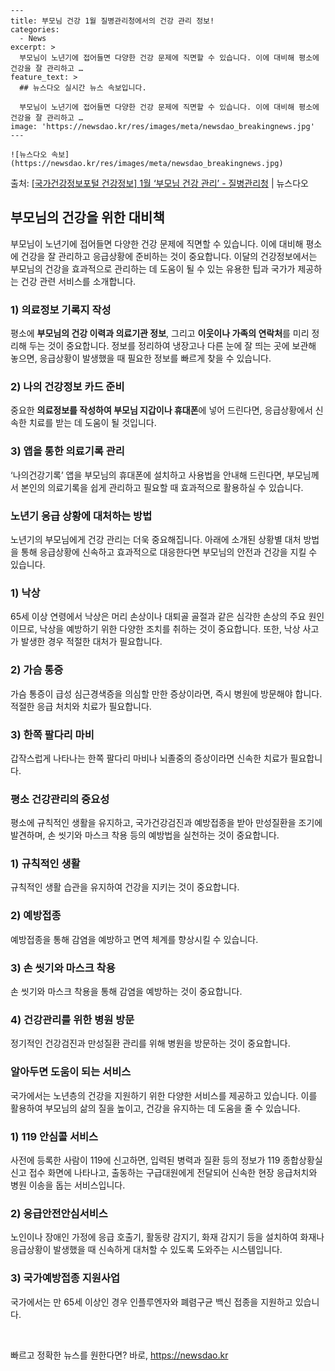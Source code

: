     ---
    title: 부모님 건강 1월 질병관리청에서의 건강 관리 정보!
    categories:
      - News
    excerpt: >
      부모님이 노년기에 접어들면 다양한 건강 문제에 직면할 수 있습니다. 이에 대비해 평소에 건강을 잘 관리하고 …
    feature_text: >
      ## 뉴스다오 실시간 뉴스 속보입니다.
    
      부모님이 노년기에 접어들면 다양한 건강 문제에 직면할 수 있습니다. 이에 대비해 평소에 건강을 잘 관리하고 …
    image: 'https://newsdao.kr/res/images/meta/newsdao_breakingnews.jpg'
    ---
    
    ![뉴스다오 속보](https://newsdao.kr/res/images/meta/newsdao_breakingnews.jpg)

<p>출처: <a href="https://newsdao.kr/2962" rel="dofollow">[국가건강정보포털 건강정보] 1월 ‘부모님 건강 관리’ - 질병관리청</a> | 뉴스다오</p>

<h2 data-ke-size="size26">부모님의 건강을 위한 대비책</h2>

<p data-ke-size="size16">부모님이 노년기에 접어들면 다양한 건강 문제에 직면할 수 있습니다. 이에 대비해 평소에 건강을 잘 관리하고 응급상황에 준비하는 것이 중요합니다. 이달의 건강정보에서는 부모님의 건강을 효과적으로 관리하는 데 도움이 될 수 있는 유용한 팁과 국가가 제공하는 건강 관련 서비스를 소개합니다.</p>

<h3>1) 의료정보 기록지 작성</h3>
<p data-ke-size="size16">평소에 <b>부모님의 건강 이력과 의료기관 정보</b>, 그리고 <b>이웃이나 가족의 연락처</b>를 미리 정리해 두는 것이 중요합니다. 정보를 정리하여 냉장고나 다른 눈에 잘 띄는 곳에 보관해 놓으면, 응급상황이 발생했을 때 필요한 정보를 빠르게 찾을 수 있습니다.</p>
  
<h3>2) 나의 건강정보 카드 준비</h3>
<p data-ke-size="size16">중요한 <b>의료정보를 작성하여 부모님 지갑이나 휴대폰</b>에 넣어 드린다면, 응급상황에서 신속한 치료를 받는 데 도움이 될 것입니다.</p>
  
<h3>3) 앱을 통한 의료기록 관리</h3>
<p data-ke-size="size16">‘나의건강기록’ 앱을 부모님의 휴대폰에 설치하고 사용법을 안내해 드린다면, 부모님께서 본인의 의료기록을 쉽게 관리하고 필요할 때 효과적으로 활용하실 수 있습니다.</p>

<h3>노년기 응급 상황에 대처하는 방법</h3>
<p data-ke-size="size16">노년기의 부모님에게 건강 관리는 더욱 중요해집니다. 아래에 소개된 상황별 대처 방법을 통해 응급상황에 신속하고 효과적으로 대응한다면 부모님의 안전과 건강을 지킬 수 있습니다. </p>

<h3>1) 낙상</h3>
<p data-ke-size="size16">65세 이상 연령에서 낙상은 머리 손상이나 대퇴골 골절과 같은 심각한 손상의 주요 원인이므로, 낙상을 예방하기 위한 다양한 조치를 취하는 것이 중요합니다. 또한, 낙상 사고가 발생한 경우 적절한 대처가 필요합니다.</p>

<h3>2) 가슴 통증</h3>
<p data-ke-size="size16">가슴 통증이 급성 심근경색증을 의심할 만한 증상이라면, 즉시 병원에 방문해야 합니다. 적절한 응급 처치와 치료가 필요합니다.</p>

<h3>3) 한쪽 팔다리 마비</h3>
<p data-ke-size="size16">갑작스럽게 나타나는 한쪽 팔다리 마비나 뇌졸중의 증상이라면 신속한 치료가 필요합니다.</p>

<h3>평소 건강관리의 중요성</h3>
<p data-ke-size="size16">평소에 규칙적인 생활을 유지하고, 국가건강검진과 예방접종을 받아 만성질환을 조기에 발견하며, 손 씻기와 마스크 착용 등의 예방법을 실천하는 것이 중요합니다.</p>

<h3>1) 규칙적인 생활</h3>
<p data-ke-size="size16">규칙적인 생활 습관을 유지하여 건강을 지키는 것이 중요합니다.</p>

<h3>2) 예방접종</h3>
<p data-ke-size="size16">예방접종을 통해 감염을 예방하고 면역 체계를 향상시킬 수 있습니다.</p>

<h3>3) 손 씻기와 마스크 착용</h3>
<p data-ke-size="size16">손 씻기와 마스크 착용을 통해 감염을 예방하는 것이 중요합니다.</p>

<h3>4) 건강관리를 위한 병원 방문</h3>
<p data-ke-size="size16">정기적인 건강검진과 만성질환 관리를 위해 병원을 방문하는 것이 중요합니다.</p>

<h3>알아두면 도움이 되는 서비스</h3>
<p data-ke-size="size16">국가에서는 노년층의 건강을 지원하기 위한 다양한 서비스를 제공하고 있습니다. 이를 활용하여 부모님의 삶의 질을 높이고, 건강을 유지하는 데 도움을 줄 수 있습니다.</p>

<h3>1) 119 안심콜 서비스</h3>
<p data-ke-size="size16">사전에 등록한 사람이 119에 신고하면, 입력된 병력과 질환 등의 정보가 119 종합상황실 신고 접수 화면에 나타나고, 출동하는 구급대원에게 전달되어 신속한 현장 응급처치와 병원 이송을 돕는 서비스입니다.</p>

<h3>2) 응급안전안심서비스</h3>
<p data-ke-size="size16">노인이나 장애인 가정에 응급 호출기, 활동량 감지기, 화재 감지기 등을 설치하여 화재나 응급상황이 발생했을 때 신속하게 대처할 수 있도록 도와주는 시스템입니다.</p>

<h3>3) 국가예방접종 지원사업</h3>
<p data-ke-size="size16">국가에서는 만 65세 이상인 경우 인플루엔자와 폐렴구균 백신 접종을 지원하고 있습니다.</p>
  
<p data-ke-size="size16">&nbsp;</p> 

빠르고 정확한 뉴스를 원한다면? 바로, <a href="https://newsdao.kr" rel="dofollow">https://newsdao.kr</a>


    
